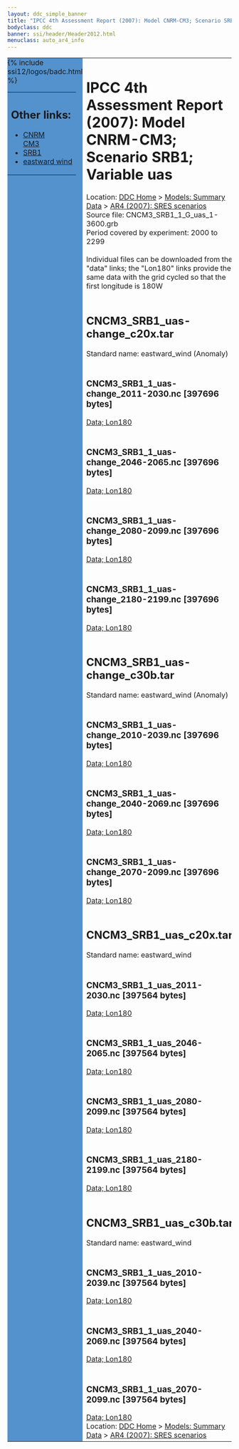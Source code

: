 ```yaml
---
layout: ddc_simple_banner
title: "IPCC 4th Assessment Report (2007): Model CNRM-CM3; Scenario SRB1; Variable uas"
bodyclass: ddc
banner: ssi/header/Header2012.html
menuclass: auto_ar4_info
---
```



<table width="100%" border="0" cellspacing="0" cellpadding="0" style="border-collapse: collapse;">
<tr style="margin:0;padding:0;border:0;">
<td style="margin:0;padding:0;border:0;height:1pt;width:150pt;background:#5492CD;" valign="top" >

<div id="lh-col2" class="auto_ar4_info">
<table class="menumain" bgcolor="#5492CD" cellspacing="0" width="100%" border="0">
<tr><td>
<h2> Other links:</h2>
<ul>
<li><a href="/auto/ar4/model-CNRM-CM3.html">CNRM<br/>CM3</a></li>
<li><a href="/auto/ar4/scenario-SRB1.html">SRB1</a></li>
<li><a href="/auto/ar4/var-eastward_wind.html">eastward wind</a></li>
</ul>
</td></tr>
{% include ssi12/logos/badc.html %}
</table>
</div>
</td>
<td><h1>IPCC 4th Assessment Report (2007): Model CNRM-CM3; Scenario SRB1; Variable uas</h1>

<!-- Breadcrumb1 -->
<div id="breadcrumb1" align="left">
Location: <a href="/index.html">DDC Home</a> > <a href="/sim/gcm_clim/">Models: Summary Data</a>
> <a href="/sim/gcm_clim/SRES_AR4/index.html">AR4 (2007): SRES scenarios</a>
</div>
<!-- End of Breadcrumb1 -->Source file: CNCM3_SRB1_1_G_uas_1-3600.grb
<br/>
Period covered by experiment: 2000 to 2299<br/>
<br/>Individual files can be downloaded from the "data" links; the "Lon180" links provide the same data
         with the grid cycled so that the first longitude is 180W<br/>
<br/><h2>CNCM3_SRB1_uas-change_c20x.tar</h2>
Standard name: eastward_wind (Anomaly)<br>
<br/><h3>CNCM3_SRB1_1_uas-change_2011-2030.nc [397696 bytes]</h3>
<a href="/cgi-bin/downl/ar4_nc/uas/CNCM3_SRB1_1_uas-change_2011-2030.nc">Data; </a><a href="/cgi-bin/downl/ar4_nc/uas/CNCM3_SRB1_1_uas-change_2011-2030.cyto180.nc"> Lon180</a><br/>
<br/><h3>CNCM3_SRB1_1_uas-change_2046-2065.nc [397696 bytes]</h3>
<a href="/cgi-bin/downl/ar4_nc/uas/CNCM3_SRB1_1_uas-change_2046-2065.nc">Data; </a><a href="/cgi-bin/downl/ar4_nc/uas/CNCM3_SRB1_1_uas-change_2046-2065.cyto180.nc"> Lon180</a><br/>
<br/><h3>CNCM3_SRB1_1_uas-change_2080-2099.nc [397696 bytes]</h3>
<a href="/cgi-bin/downl/ar4_nc/uas/CNCM3_SRB1_1_uas-change_2080-2099.nc">Data; </a><a href="/cgi-bin/downl/ar4_nc/uas/CNCM3_SRB1_1_uas-change_2080-2099.cyto180.nc"> Lon180</a><br/>
<br/><h3>CNCM3_SRB1_1_uas-change_2180-2199.nc [397696 bytes]</h3>
<a href="/cgi-bin/downl/ar4_nc/uas/CNCM3_SRB1_1_uas-change_2180-2199.nc">Data; </a><a href="/cgi-bin/downl/ar4_nc/uas/CNCM3_SRB1_1_uas-change_2180-2199.cyto180.nc"> Lon180</a><br/>
<br/><h2>CNCM3_SRB1_uas-change_c30b.tar</h2>
Standard name: eastward_wind (Anomaly)<br>
<br/><h3>CNCM3_SRB1_1_uas-change_2010-2039.nc [397696 bytes]</h3>
<a href="/cgi-bin/downl/ar4_nc/uas/CNCM3_SRB1_1_uas-change_2010-2039.nc">Data; </a><a href="/cgi-bin/downl/ar4_nc/uas/CNCM3_SRB1_1_uas-change_2010-2039.cyto180.nc"> Lon180</a><br/>
<br/><h3>CNCM3_SRB1_1_uas-change_2040-2069.nc [397696 bytes]</h3>
<a href="/cgi-bin/downl/ar4_nc/uas/CNCM3_SRB1_1_uas-change_2040-2069.nc">Data; </a><a href="/cgi-bin/downl/ar4_nc/uas/CNCM3_SRB1_1_uas-change_2040-2069.cyto180.nc"> Lon180</a><br/>
<br/><h3>CNCM3_SRB1_1_uas-change_2070-2099.nc [397696 bytes]</h3>
<a href="/cgi-bin/downl/ar4_nc/uas/CNCM3_SRB1_1_uas-change_2070-2099.nc">Data; </a><a href="/cgi-bin/downl/ar4_nc/uas/CNCM3_SRB1_1_uas-change_2070-2099.cyto180.nc"> Lon180</a><br/>
<br/><h2>CNCM3_SRB1_uas_c20x.tar</h2>
Standard name: eastward_wind<br>
<br/><h3>CNCM3_SRB1_1_uas_2011-2030.nc [397564 bytes]</h3>
<a href="/cgi-bin/downl/ar4_nc/uas/CNCM3_SRB1_1_uas_2011-2030.nc">Data; </a><a href="/cgi-bin/downl/ar4_nc/uas/CNCM3_SRB1_1_uas_2011-2030.cyto180.nc"> Lon180</a><br/>
<br/><h3>CNCM3_SRB1_1_uas_2046-2065.nc [397564 bytes]</h3>
<a href="/cgi-bin/downl/ar4_nc/uas/CNCM3_SRB1_1_uas_2046-2065.nc">Data; </a><a href="/cgi-bin/downl/ar4_nc/uas/CNCM3_SRB1_1_uas_2046-2065.cyto180.nc"> Lon180</a><br/>
<br/><h3>CNCM3_SRB1_1_uas_2080-2099.nc [397564 bytes]</h3>
<a href="/cgi-bin/downl/ar4_nc/uas/CNCM3_SRB1_1_uas_2080-2099.nc">Data; </a><a href="/cgi-bin/downl/ar4_nc/uas/CNCM3_SRB1_1_uas_2080-2099.cyto180.nc"> Lon180</a><br/>
<br/><h3>CNCM3_SRB1_1_uas_2180-2199.nc [397564 bytes]</h3>
<a href="/cgi-bin/downl/ar4_nc/uas/CNCM3_SRB1_1_uas_2180-2199.nc">Data; </a><a href="/cgi-bin/downl/ar4_nc/uas/CNCM3_SRB1_1_uas_2180-2199.cyto180.nc"> Lon180</a><br/>
<br/><h2>CNCM3_SRB1_uas_c30b.tar</h2>
Standard name: eastward_wind<br>
<br/><h3>CNCM3_SRB1_1_uas_2010-2039.nc [397564 bytes]</h3>
<a href="/cgi-bin/downl/ar4_nc/uas/CNCM3_SRB1_1_uas_2010-2039.nc">Data; </a><a href="/cgi-bin/downl/ar4_nc/uas/CNCM3_SRB1_1_uas_2010-2039.cyto180.nc"> Lon180</a><br/>
<br/><h3>CNCM3_SRB1_1_uas_2040-2069.nc [397564 bytes]</h3>
<a href="/cgi-bin/downl/ar4_nc/uas/CNCM3_SRB1_1_uas_2040-2069.nc">Data; </a><a href="/cgi-bin/downl/ar4_nc/uas/CNCM3_SRB1_1_uas_2040-2069.cyto180.nc"> Lon180</a><br/>
<br/><h3>CNCM3_SRB1_1_uas_2070-2099.nc [397564 bytes]</h3>
<a href="/cgi-bin/downl/ar4_nc/uas/CNCM3_SRB1_1_uas_2070-2099.nc">Data; </a><a href="/cgi-bin/downl/ar4_nc/uas/CNCM3_SRB1_1_uas_2070-2099.cyto180.nc"> Lon180</a><br/>
<!-- Breadcrumb2 -->
<div id="breadcrumb2" align="left">
Location: <a href="/index.html">DDC Home</a> > <a href="/sim/gcm_clim/">Models: Summary Data</a>
> <a href="/sim/gcm_clim/SRES_AR4/index.html">AR4 (2007): SRES scenarios</a>
</div>
<!-- End of Breadcrumb2 --></td></tr></table>

